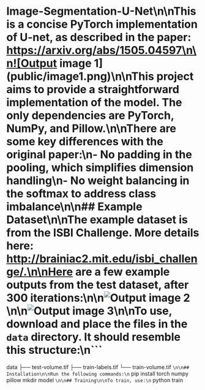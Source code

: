 # Image-Segmentation-U-Net\n\nThis is a concise PyTorch implementation of U-net, as described in the paper: https://arxiv.org/abs/1505.04597\n\n![Output image 1](public/image1.png)\n\nThis project aims to provide a straightforward implementation of the model. The only dependencies are PyTorch, NumPy, and Pillow.\n\nThere are some key differences with the original paper:\n- No padding in the pooling, which simplifies dimension handling\n- No weight balancing in the softmax to address class imbalance\n\n## Example Dataset\n\nThe example dataset is from the ISBI Challenge. More details here: http://brainiac2.mit.edu/isbi_challenge/.\n\nHere are a few example outputs from the test dataset, after 300 iterations:\n\n![Output image 2](public/image2.png)\n\n![Output image 3](public/image3.png)\n\nTo use, download and place the files in the `data` directory. It should resemble this structure:\n```
data
├── test-volume.tif
├── train-labels.tif
└── train-volume.tif
```\n\n## Installation\n\nRun the following commands:\n```
pip install torch numpy pillow
mkdir model
```\n\n## Training\n\nTo train, use:\n```
python train